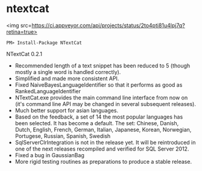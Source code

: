 # ntextcat
<img src=https://ci.appveyor.com/api/projects/status/2to4pti81u4lpj7q?retina=true>

    PM> Install-Package NTextCat
    
NTextCat 0.2.1
* Recommended length of a text snippet has been reduced to 5 (though mostly a single word is handled correctly).
* Simplified and made more consistent API.
* Fixed NaiveBayesLanguageIdentifier so that it performs as good as RankedLanguageIdentifier
* NTextCat.exe provides the main command line interface from now on (it's command line API may be changed in several subsequent releases).
* Much better support for asian languages.
* Based on the feedback, a set of 14 the most popular languages has been selected. It has become a default. The set: Chinese, Danish, Dutch, English, French, German, Italian, Japanese, Korean, Norwegian, Portugese, Russian, Spanish, Swedish
* SqlServerClrIntegration is not in the release yet. It will be reintroduced in one of the next releases recompiled and verified for SQL Server 2012.
* Fixed a bug in GaussianBag
* More rigid testing routines as preparations to produce a stable release.
